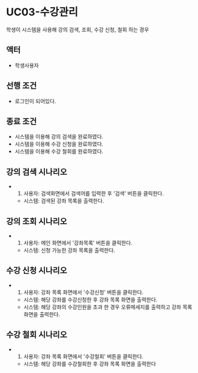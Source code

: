 # UC03-수강관리
학생이 시스템을 사용해 강의 검색, 조회, 수강 신청, 철회 하는 경우

## 액터
- 학생사용자

## 선행 조건
- 로그인이 되어있다.
     
## 종료 조건
- 시스템을 이용해 강의 검색을 완료하였다.
- 시스템을 이용해 수강 신청을 완료하였다.
- 시스템을 이용해 수강 철회를 완료하였다.
    
## 강의 검색 시나리오
- 1. 사용자: 검색화면에서 검색어를 입력한 후 '검색' 버튼을 클릭한다.
    - 시스템: 검색된 강좌 목록을 출력한다.

## 강의 조회 시나리오
- 1. 사용자: 메인 화면에서 '강좌목록' 버튼을 클릭한다.
    - 시스템: 신청 가능한 강좌 목록을 출력한다.

## 수강 신청 시나리오
- 1. 사용자: 강좌 목록 화면에서 '수강신청' 버튼을 클릭한다.
    - 시스템: 해당 강좌를 수강신청한 후 강좌 목록 화면을 출력한다.
    - 시스템: 해당 강좌의 수강인원을 초과 한 경우 오류메세지를 출력하고 강좌 목록 화면을 출력한다.

## 수강 철회 시나리오
- 1. 사용자: 강좌 목록 화면에서 '수강철회' 버튼을 클릭한다.
    - 시스템: 해당 강좌를 수강철회한 후 강좌 목록 화면을 출력한다
